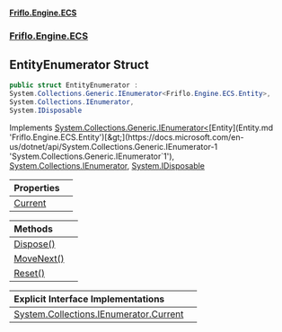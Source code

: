 #### [Friflo.Engine.ECS](index.md 'index')
### [Friflo.Engine.ECS](Friflo.Engine.ECS.md 'Friflo.Engine.ECS')

## EntityEnumerator Struct

```csharp
public struct EntityEnumerator :
System.Collections.Generic.IEnumerator<Friflo.Engine.ECS.Entity>,
System.Collections.IEnumerator,
System.IDisposable
```

Implements [System.Collections.Generic.IEnumerator&lt;](https://docs.microsoft.com/en-us/dotnet/api/System.Collections.Generic.IEnumerator-1 'System.Collections.Generic.IEnumerator`1')[Entity](Entity.md 'Friflo.Engine.ECS.Entity')[&gt;](https://docs.microsoft.com/en-us/dotnet/api/System.Collections.Generic.IEnumerator-1 'System.Collections.Generic.IEnumerator`1'), [System.Collections.IEnumerator](https://docs.microsoft.com/en-us/dotnet/api/System.Collections.IEnumerator 'System.Collections.IEnumerator'), [System.IDisposable](https://docs.microsoft.com/en-us/dotnet/api/System.IDisposable 'System.IDisposable')

| Properties | |
| :--- | :--- |
| [Current](EntityEnumerator.Current.md 'Friflo.Engine.ECS.EntityEnumerator.Current') | |

| Methods | |
| :--- | :--- |
| [Dispose()](EntityEnumerator.Dispose().md 'Friflo.Engine.ECS.EntityEnumerator.Dispose()') | |
| [MoveNext()](EntityEnumerator.MoveNext().md 'Friflo.Engine.ECS.EntityEnumerator.MoveNext()') | |
| [Reset()](EntityEnumerator.Reset().md 'Friflo.Engine.ECS.EntityEnumerator.Reset()') | |

| Explicit Interface Implementations | |
| :--- | :--- |
| [System.Collections.IEnumerator.Current](EntityEnumerator.System.Collections.IEnumerator.Current.md 'Friflo.Engine.ECS.EntityEnumerator.System.Collections.IEnumerator.Current') | |
